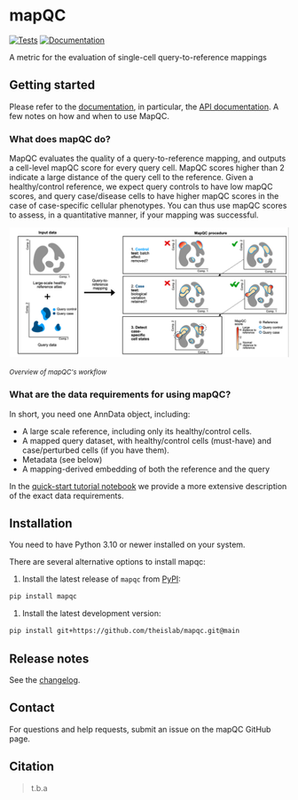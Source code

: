 # mapQC

[![Tests][badge-tests]][tests]
[![Documentation][badge-docs]][documentation]

[badge-tests]: https://img.shields.io/github/actions/workflow/status/theislab/mapqc/test.yaml?branch=main
[badge-docs]: https://img.shields.io/readthedocs/mapqc

A metric for the evaluation of single-cell query-to-reference mappings

## Getting started

Please refer to the [documentation](https://mapqc.readthedocs.io/), in particular, the [API documentation](https://mapqc.readthedocs.io/en/latest/api/index.html). A few notes on how and when to use MapQC.

### What does mapQC do?

MapQC evaluates the quality of a query-to-reference mapping, and outputs a cell-level mapQC score for every query cell. MapQC scores higher than 2 indicate a large distance of the query cell to the reference. Given a healthy/control reference, we expect query controls to have low mapQC scores, and query case/disease cells to have higher mapQC scores in the case of case-specific cellular phenotypes. You can thus use mapQC scores to assess, in a quantitative manner, if your mapping was successful.

![Overview of mapQC workflow](https://raw.githubusercontent.com/theislab/mapqc/main/docs/_static/images/mapQC_concept_figure.png)
<p style="margin-top: 0;"><small><i>Overview of mapQC's workflow</i></small></p>

### What are the data requirements for using mapQC?

In short, you need one AnnData object, including:
- A large scale reference, including only its healthy/control cells.
- A mapped query dataset, with healthy/control cells (must-have) and case/perturbed cells (if you have them).
- Metadata (see below)
- A mapping-derived embedding of both the reference and the query

In the [quick-start tutorial notebook](./docs/notebooks/mapqc_quickstart.ipynb) we provide a more extensive description of the exact data requirements.


## Installation

You need to have Python 3.10 or newer installed on your system.

There are several alternative options to install mapqc:

1) Install the latest release of `mapqc` from [PyPI][]:

```bash
pip install mapqc
```

1. Install the latest development version:

```bash
pip install git+https://github.com/theislab/mapqc.git@main
```

## Release notes

See the [changelog][].

## Contact

For questions and help requests, submit an issue on the mapQC GitHub page.

## Citation

> t.b.a

[mambaforge]: https://github.com/conda-forge/miniforge#mambaforge
[scverse discourse]: https://discourse.scverse.org/
[issue tracker]: https://github.com/theislab/mapqc/issues
[tests]: https://github.com/theislab/mapqc/actions/workflows/test.yml
[documentation]: https://mapqc.readthedocs.io
[changelog]: https://mapqc.readthedocs.io/en/latest/changelog.html
[api documentation]: https://mapqc.readthedocs.io/en/latest/api.html
[pypi]: https://pypi.org/project/mapqc
